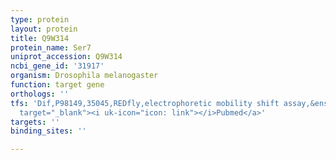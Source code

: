 ```yaml
---
type: protein
layout: protein
title: Q9W314
protein_name: Ser7
uniprot_accession: Q9W314
ncbi_gene_id: '31917'
organism: Drosophila melanogaster
function: target gene
orthologs: ''
tfs: 'Dif,P98149,35045,REDfly,electrophoretic mobility shift assay,&ensp;<a href="https://www.ncbi.nlm.nih.gov/pubmed/?term=17660749%5Buid%5D+OR+20965965%5Buid%5D"
  target="_blank"><i uk-icon="icon: link"></i>Pubmed</a>'
targets: ''
binding_sites: ''

---
```

